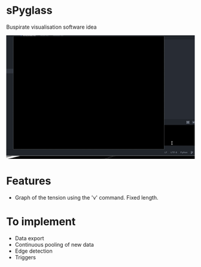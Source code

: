 # sPyglass
Buspirate visualisation software idea

![](https://raw.githubusercontent.com/n0skill/sPyglass/master/screen.gif)

# Features
* Graph of the tension using the 'v' command. Fixed length.

# To implement
* Data export 
* Continuous pooling of new data 
* Edge detection
* Triggers 
